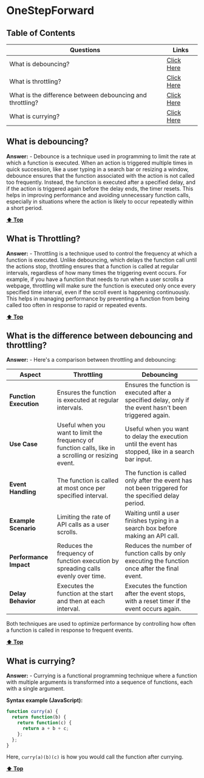 # OneStepForward

## Table of Contents

| **Questions**                                               | **Links**                          |
|-------------------------------------------------------------|------------------------------------|
| What is debouncing?                                         | [Click Here](#what-is-debouncing)  |
| What is throttling?                                         | [Click Here](#what-is-throttling)  |
| What is the difference between debouncing and throttling?   | [Click Here](#what-is-the-difference-between-debouncing-and-throttling)  |
| What is currying?                                           | [Click Here](#what-is-currying)    |

## What is debouncing?
**Answer:** - Debounce is a technique used in programming to limit the rate at which a function is executed. When an action is triggered multiple times in quick succession, like a user typing in a search bar or resizing a window, debounce ensures that the function associated with the action is not called too frequently. Instead, the function is executed after a specified delay, and if the action is triggered again before the delay ends, the timer resets. This helps in improving performance and avoiding unnecessary function calls, especially in situations where the action is likely to occur repeatedly within a short period.

[**⬆ Top**](#onestepforward)

## What is Throttling?
**Answer:** - Throttling is a technique used to control the frequency at which a function is executed. Unlike debouncing, which delays the function call until the actions stop, throttling ensures that a function is called at regular intervals, regardless of how many times the triggering event occurs. For example, if you have a function that needs to run when a user scrolls a webpage, throttling will make sure the function is executed only once every specified time interval, even if the scroll event is happening continuously. This helps in managing performance by preventing a function from being called too often in response to rapid or repeated events.

[**⬆ Top**](#onestepforward)

## What is the difference between debouncing and throttling?
**Answer:** - Here's a comparison between throttling and debouncing:

| **Aspect**               | **Throttling**                                              | **Debouncing**                                              |
|--------------------------|-------------------------------------------------------------|-------------------------------------------------------------|
| **Function Execution**    | Ensures the function is executed at regular intervals.      | Ensures the function is executed after a specified delay, only if the event hasn't been triggered again. |
| **Use Case**              | Useful when you want to limit the frequency of function calls, like in a scrolling or resizing event. | Useful when you want to delay the execution until the event has stopped, like in a search bar input. |
| **Event Handling**        | The function is called at most once per specified interval. | The function is called only after the event has not been triggered for the specified delay period. |
| **Example Scenario**      | Limiting the rate of API calls as a user scrolls.           | Waiting until a user finishes typing in a search box before making an API call. |
| **Performance Impact**    | Reduces the frequency of function execution by spreading calls evenly over time. | Reduces the number of function calls by only executing the function once after the final event. |
| **Delay Behavior**        | Executes the function at the start and then at each interval. | Executes the function after the event stops, with a reset timer if the event occurs again. |

Both techniques are used to optimize performance by controlling how often a function is called in response to frequent events.

[**⬆ Top**](#onestepforward)

## What is currying?
**Answer:** - Currying is a functional programming technique where a function with multiple arguments is transformed into a sequence of functions, each with a single argument.

**Syntax example (JavaScript):**
```javascript
function curry(a) {
  return function(b) {
    return function(c) {
      return a + b + c;
    };
  };
}
```
Here, `curry(a)(b)(c)` is how you would call the function after currying.

[**⬆ Top**](#onestepforward)
